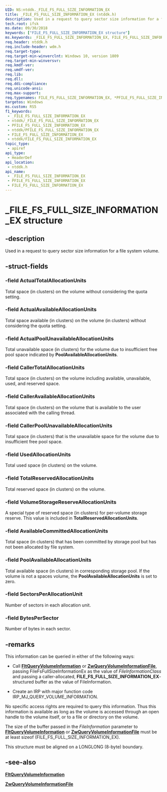 ```yaml
---
UID: NS:ntddk._FILE_FS_FULL_SIZE_INFORMATION_EX
title: _FILE_FS_FULL_SIZE_INFORMATION_EX (ntddk.h)
description: Used in a request to query sector size information for a file system volume.
tech.root: ifsk
ms.date: 09/30/2018
keywords: ["FILE_FS_FULL_SIZE_INFORMATION_EX structure"]
ms.keywords: _FILE_FS_FULL_SIZE_INFORMATION_EX, FILE_FS_FULL_SIZE_INFORMATION_EX, *PFILE_FS_FULL_SIZE_INFORMATION_EX,
req.header: ntddk.h
req.include-header: wdm.h
req.target-type: 
req.target-min-winverclnt: Windows 10, version 1809
req.target-min-winversvr: 
req.kmdf-ver: 
req.umdf-ver: 
req.lib: 
req.dll: 
req.ddi-compliance: 
req.unicode-ansi: 
req.max-support: 
req.typenames: FILE_FS_FULL_SIZE_INFORMATION_EX, *PFILE_FS_FULL_SIZE_INFORMATION_EX
targetos: Windows
ms.custom: RS5
f1_keywords:
 - _FILE_FS_FULL_SIZE_INFORMATION_EX
 - ntddk/_FILE_FS_FULL_SIZE_INFORMATION_EX
 - PFILE_FS_FULL_SIZE_INFORMATION_EX
 - ntddk/PFILE_FS_FULL_SIZE_INFORMATION_EX
 - FILE_FS_FULL_SIZE_INFORMATION_EX
 - ntddk/FILE_FS_FULL_SIZE_INFORMATION_EX
topic_type:
 - apiref
api_type:
 - HeaderDef
api_location:
 - ntddk.h
api_name:
 - _FILE_FS_FULL_SIZE_INFORMATION_EX
 - PFILE_FS_FULL_SIZE_INFORMATION_EX
 - FILE_FS_FULL_SIZE_INFORMATION_EX
---
```


# _FILE_FS_FULL_SIZE_INFORMATION_EX structure


## -description

Used in a request to query sector size information for a file system volume.

## -struct-fields

### -field ActualTotalAllocationUnits

Total space (in clusters) on the volume without considering the quota setting.

### -field ActualAvailableAllocationUnits

Total space available (in clusters) on the volume (in clusters) without considering the quota setting.

### -field ActualPoolUnavailableAllocationUnits

Total unavailable space (in clusters) for the volume due to insufficient free pool space indicated by **PoolAvailableAllocationUnits**.

### -field CallerTotalAllocationUnits

Total space (in clusters) on the volume including available, unavailable, used, and reserved space.

### -field CallerAvailableAllocationUnits

Total space (in clusters) on the volume that is available to the user associated with the calling thread.

### -field CallerPoolUnavailableAllocationUnits

Total space (in clusters) that is the unavailable space for the volume due to insufficient free pool space.

### -field UsedAllocationUnits

Total used space (in clusters) on the volume.

### -field TotalReservedAllocationUnits

Total reserved space (in clusters) on the volume.

### -field VolumeStorageReserveAllocationUnits

A special type of reserved space (in clusters) for per-volume storage reserve. This value is included in **TotalReservedAllocationUnits**.

### -field AvailableCommittedAllocationUnits

Total space (in clusters) that has been committed by storage pool but has not been allocated by file system.

### -field PoolAvailableAllocationUnits

Total available space (in clusters) in corresponding storage pool. If the volume is not a spaces volume, the **PoolAvailableAllocationUnits** is set to zero.

### -field SectorsPerAllocationUnit

Number of sectors in each allocation unit.

### -field BytesPerSector

Number of bytes in each sector.

## -remarks

This information can be queried in either of the following ways: 

- Call [**FltQueryVolumeInformation**](../fltkernel/nf-fltkernel-fltqueryvolumeinformation.md) or [**ZwQueryVolumeInformationFile**](../ntifs/nf-ntifs-ntqueryvolumeinformationfile.md), passing FileFsFullSizeInformationEx as the value of _FileInformationClass_ and passing a caller-allocated, **FILE_FS_FULL_SIZE_INFORMATION_EX**-structured buffer as the value of FileInformation.

- Create an IRP with major function code IRP_MJ_QUERY_VOLUME_INFORMATION.

No specific access rights are required to query this information. Thus this information is available as long as the volume is accessed through an open handle to the volume itself, or to a file or directory on the volume.

The size of the buffer passed in the _FileInformation_ parameter to [**FltQueryVolumeInformation**](../fltkernel/nf-fltkernel-fltqueryvolumeinformation.md) or [**ZwQueryVolumeInformationFile**](../ntifs/nf-ntifs-ntqueryvolumeinformationfile.md) must be at least sizeof (FILE_FS_FULL_SIZE_INFORMATION_EX). 

This structure must be aligned on a LONGLONG (8-byte) boundary.

## -see-also

[**FltQueryVolumeInformation**](../fltkernel/nf-fltkernel-fltqueryvolumeinformation.md) 

[**ZwQueryVolumeInformationFile**](../ntifs/nf-ntifs-ntqueryvolumeinformationfile.md)

